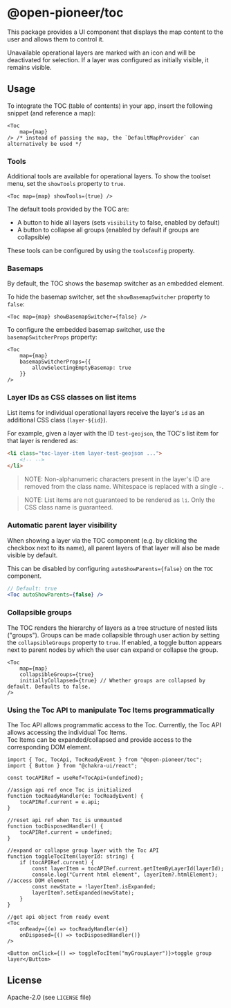 # @open-pioneer/toc

This package provides a UI component that displays the map content to the user and allows them to control it.

Unavailable operational layers are marked with an icon and will be deactivated for selection. If a layer was configured as initially visible, it remains visible.

## Usage

To integrate the TOC (table of contents) in your app, insert the following snippet (and reference a map):

```tsx
<Toc
    map={map}
/> /* instead of passing the map, the `DefaultMapProvider` can alternatively be used */
```

### Tools

Additional tools are available for operational layers.
To show the toolset menu, set the `showTools` property to `true`.

```tsx
<Toc map={map} showTools={true} />
```

The default tools provided by the TOC are:

- A button to hide all layers (sets `visibility` to false, enabled by default)
- A button to collapse all groups (enabled by default if groups are collapsible)

These tools can be configured by using the `toolsConfig` property.

### Basemaps

By default, the TOC shows the basemap switcher as an embedded element.

To hide the basemap switcher, set the `showBasemapSwitcher` property to `false`:

```tsx
<Toc map={map} showBasemapSwitcher={false} />
```

To configure the embedded basemap switcher, use the `basemapSwitcherProps` property:

```tsx
<Toc
    map={map}
    basemapSwitcherProps={{
        allowSelectingEmptyBasemap: true
    }}
/>
```

### Layer IDs as CSS classes on list items

List items for individual operational layers receive the layer's `id` as an additional CSS class (`layer-${id}`).

For example, given a layer with the ID `test-geojson`, the TOC's list item for that layer is rendered as:

```html
<li class="toc-layer-item layer-test-geojson ...">
    <!-- -->
</li>
```

> NOTE: Non-alphanumeric characters present in the layer's ID are removed from the class name. Whitespace is replaced with a single `-`.

> NOTE: List items are not guaranteed to be rendered as `li`. Only the CSS class name is guaranteed.

### Automatic parent layer visibility

When showing a layer via the TOC component (e.g. by clicking the checkbox next to its name), all parent layers of that layer will also be made visible by default.

This can be disabled by configuring `autoShowParents={false}` on the `TOC` component.

```jsx
// Default: true
<Toc autoShowParents={false} />
```

### Collapsible groups

The TOC renders the hierarchy of layers as a tree structure of nested lists ("groups").
Groups can be made collapsible through user action by setting the `collapsibleGroups` property to `true`.
If enabled, a toggle button appears next to parent nodes by which the user can expand or collapse the group.

```tsx
<Toc
    map={map}
    collapsibleGroups={true}
    initiallyCollapsed={true} // Whether groups are collapsed by default. Defaults to false.
/>
```

### Using the Toc API to manipulate Toc Items programmatically

The Toc API allows programmatic access to the Toc. Currently, the Toc API allows accessing the individual Toc Items.  
Toc Items can be expanded/collapsed and provide access to the corresponding DOM element.

```tsx
import { Toc, TocApi, TocReadyEvent } from "@open-pioneer/toc";
import { Button } from "@chakra-ui/react";

const tocAPIRef = useRef<TocApi>(undefined);

//assign api ref once Toc is initialized
function tocReadyHandler(e: TocReadyEvent) {
    tocAPIRef.current = e.api;
}

//reset api ref when Toc is unmounted
function tocDisposedHandler() {
    tocAPIRef.current = undefined;
}

//expand or collapse group layer with the Toc API
function toggleTocItem(layerId: string) {
    if (tocAPIRef.current) {
        const layerItem = tocAPIRef.current.getItemByLayerId(layerId);
        console.log("Current html element", layerItem?.htmlElement); //access DOM element
        const newState = !layerItem?.isExpanded;
        layerItem?.setExpanded(newState);
    }
}

//get api object from ready event
<Toc
    onReady={(e) => tocReadyHandler(e)}
    onDisposed={() => tocDisposedHandler()}
/>

<Button onClick={() => toggleTocItem("myGroupLayer")}>toggle group layer</Button>
```

## License

Apache-2.0 (see `LICENSE` file)
